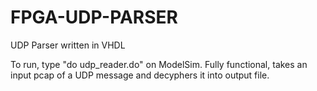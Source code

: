 # FPGA-UDP-PARSER
UDP Parser written in VHDL

To run, type "do udp_reader.do" on ModelSim. 
Fully functional, takes an input pcap of a UDP message and decyphers it into output file. 
